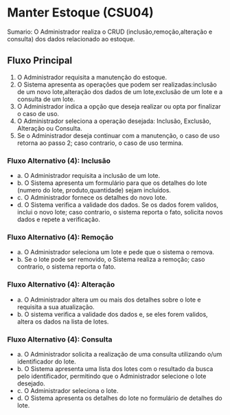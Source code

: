 # Manter Estoque (CSU04)
Sumario: O Administrador realiza o CRUD (inclusão,remoção,alteração e consulta) dos dados relacionado ao estoque.

## Fluxo Principal
1. O Administrador requisita a manutenção do estoque.
2. O Sistema apresenta as operações que podem ser realizadas:inclusão de um novo lote,alteração dos dados de um lote,exclusão de um lote e a consulta de um lote.
3. O Administrador indica a opção que deseja realizar ou opta por finalizar o caso de uso.
4. O Administrador seleciona a operação desejada: Inclusão, Exclusão, Alteração ou Consulta.
5. Se o Administrador deseja continuar com a manutenção, o caso de uso retorna ao passo 2; caso contrario, o caso de uso termina.


### Fluxo Alternativo (4): Inclusão
- a. O Administrador requisita a inclusão de um lote.
- b. O Sistema apresenta um formulário para que os detalhes do lote (numero do lote, produto,quantidade) sejam incluídos.
- c. O Administrador fornece os detalhes do novo lote.
- d. O Sistema verifica a validade dos dados. Se os dados forem validos, inclui o novo lote; caso contrario, o sistema reporta o fato, solicita novos dados e repete a verificação.
  

### Fluxo Alternativo (4): Remoção
- a. O Administrador seleciona um lote e pede que o sistema o remova.
- b. Se o lote pode ser removido, o Sistema realiza a remoção; caso contrario, o sistema reporta o fato.

### Fluxo Alternativo (4): Alteração
- a. O Administrador altera um ou mais dos detalhes sobre o lote e requisita a sua atualização.
- b. O sistema verifica a validade dos dados e, se eles forem validos, altera os dados na lista de lotes.

### Fluxo Alternativo (4): Consulta

- a. O Administrador solicita a realização de uma consulta utilizando o/um identificador do lote.
- b. O Sistema apresenta uma lista dos lotes com o resultado da busca pelo identificador, permitindo que o Administrador selecione o lote desejado.
- c. O Administrador seleciona o lote.
- d. O Sistema apresenta os detalhes do lote no formulário de detalhes do lote.
